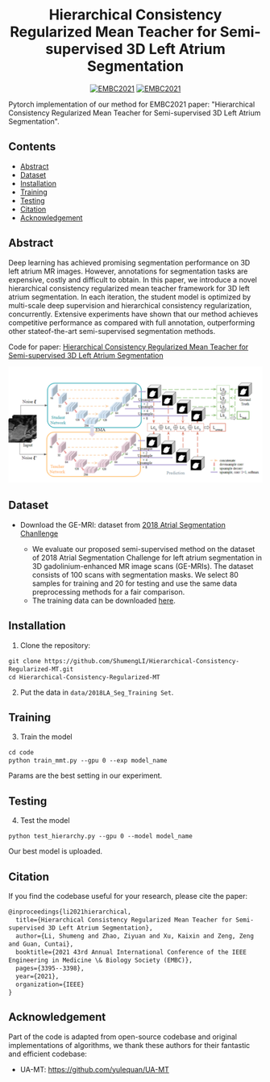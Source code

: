<div align="center">
   
# Hierarchical Consistency Regularized Mean Teacher for Semi-supervised 3D Left Atrium Segmentation
   
[![EMBC2021](https://img.shields.io/badge/arXiv-2105.10369-blue)](https://arxiv.org/abs/2105.10369)
[![EMBC2021](https://img.shields.io/badge/Conference-EMBC2021-green)](https://arxiv.org/abs/2105.10369)
   
</div>

Pytorch implementation of our method for EMBC2021 paper: "Hierarchical Consistency Regularized Mean Teacher for Semi-supervised 3D Left Atrium Segmentation". 

Contents
---
- [Abstract](#Abstract)
- [Dataset](#Dataset)
- [Installation](#Installation)
- [Training](#Training)
- [Testing](#Testing)
- [Citation](#Citation)
- [Acknowledgement](#Acknowledgement)


## Abstract
Deep learning has achieved promising segmentation performance on 3D left atrium MR images. However, annotations for segmentation tasks are expensive, costly and
difficult to obtain. In this paper, we introduce a novel hierarchical consistency regularized mean teacher framework for 3D left atrium segmentation. In each iteration, the student model is optimized by multi-scale deep supervision and hierarchical consistency regularization, concurrently. Extensive experiments have shown that our method achieves competitive performance as compared with full annotation, outperforming other stateof-the-art semi-supervised segmentation methods.


Code for paper: [Hierarchical Consistency Regularized Mean Teacher for Semi-supervised 3D Left Atrium Segmentation](https://arxiv.org/abs/2105.10369)


<p align="center">
<img src="/assets/workflow.PNG" width="900">
</p>

## Dataset

* Download the GE-MRI: dataset from [2018 Atrial Segmentation Chanllenge](http://atriaseg2018.cardiacatlas.org/)

    * We evaluate our proposed semi-supervised method on the dataset of 2018 Atrial Segmentation Challenge for left atrium segmentation in 3D gadolinium-enhanced MR image scans (GE-MRIs). The dataset consists of 100 scans with segmentation masks. We select 80 samples for training and 20 for testing and use the same data preprocessing methods for a fair comparison.
    * The training data can be downloaded [here](https://github.com/yulequan/UA-MT/tree/master/data).

## Installation

1. Clone the repository:
```
git clone https://github.com/ShumengLI/Hierarchical-Consistency-Regularized-MT.git 
cd Hierarchical-Consistency-Regularized-MT
```
2. Put the data in `data/2018LA_Seg_Training Set`.

## Training

3. Train the model
```
cd code
python train_mmt.py --gpu 0 --exp model_name
```
Params are the best setting in our experiment.

## Testing
4. Test the model
```
python test_hierarchy.py --gpu 0 --model model_name
```
Our best model is uploaded.

## Citation
If you find the codebase useful for your research, please cite the paper:
```
@inproceedings{li2021hierarchical,
  title={Hierarchical Consistency Regularized Mean Teacher for Semi-supervised 3D Left Atrium Segmentation},
  author={Li, Shumeng and Zhao, Ziyuan and Xu, Kaixin and Zeng, Zeng and Guan, Cuntai},
  booktitle={2021 43rd Annual International Conference of the IEEE Engineering in Medicine \& Biology Society (EMBC)},
  pages={3395--3398},
  year={2021},
  organization={IEEE}
}
```

## Acknowledgement

Part of the code is adapted from open-source codebase and original implementations of algorithms, 
we thank these authors for their fantastic and efficient codebase:

*  UA-MT: https://github.com/yulequan/UA-MT
